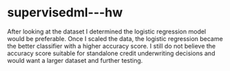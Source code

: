 # supervisedml---hw

After looking at the dataset I determined the logistic regression model would be preferable.  Once I scaled the data, the logistic regression became the better classifier with a higher accuracy score. I still do not believe the accuracy score suitable for standalone credit underwriting decisions and would want a larger dataset and further testing.
	
